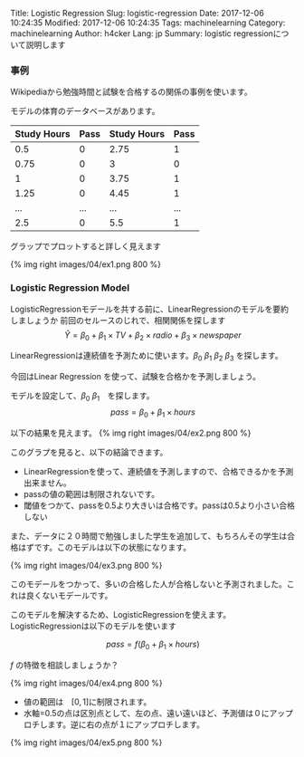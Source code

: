 Title: Logistic Regression
Slug: logistic-regression
Date: 2017-12-06 10:24:35
Modified: 2017-12-06 10:24:35
Tags: machinelearning
Category: machinelearning
Author: h4cker
Lang: jp
Summary: logistic regressionについて説明します

### 事例

Wikipediaから勉強時間と試験を合格するの関係の事例を使います。

モデルの体育のデータベースがあります。

| Study Hours   | Pass          | Study Hours  |Pass          |
| ------------- |---------------|--------------|--------------|
| 0.5           | 0             | 2.75         | 1            |
| 0.75          | 0             | 3            | 0            |
| 1             | 0             | 3.75         | 1            |
| 1.25          | 0             | 4.45         | 1            |
| ...           | ...           | ...          |...           |
| 2.5           | 0             | 5.5          | 1            |


グラップでプロットすると詳しく見えます

{% img right images/04/ex1.png 800 %}

### Logistic Regression Model

LogisticRegressionモデールを共する前に、LinearRegressionのモデルを要約しましょうか
前回のセルースのじれで、相関関係を探します
$$
\hat{Y} = \beta_0 + \beta_1 \times TV + \beta_2 \times radio + \beta_3 \times newspaper
$$

LinearRegressionは連続値を予測ために使います。$\beta_0$ $\beta_1$ $\beta_2$ $\beta_3$ を探します。


今回はLinear Regression を使って、試験を合格かを予測しましょう。

モデルを設定して、$\beta_0$ $\beta_1$　を探します。
$$
pass = \beta_0 + \beta_1 \times hours
$$

以下の結果を見えます。
{% img right images/04/ex2.png 800 %}

このグラプを見ると、以下の結論できます。

- LinearRegressionを使って、連続値を予測しますので、合格できるかを予測出来ません。
- passの値の範囲は制限されないです。
- 閾値をつかて、passを0.5より大きいは合格です。passは0.5より小さい合格しない

また、データに２０時間で勉強しました学生を追加して、もちろんその学生は合格はずです。このモデルは以下の状態になります。

{% img right images/04/ex3.png 800 %}

このモデールをつかって、多いの合格した人が合格しないと予測されました。これは良くないモデールです。

このモデルを解決するため、LogisticRegressionを使えます。LogisticRegressionは以下のモデルを使います

$$
pass =　f( \beta_0 + \beta_1 \times hours )
$$

$f$ の特徴を相談しましょうか？

{% img right images/04/ex4.png 800 %}


- 値の範囲は　$[0, 1]$に制限されます。
- 水軸=0.5の点は区別点として、左の点、遠い遠いほど、予測値は０にアップロチします。逆に右の点が１にアップロチします。

{% img right images/04/ex5.png 800 %}
